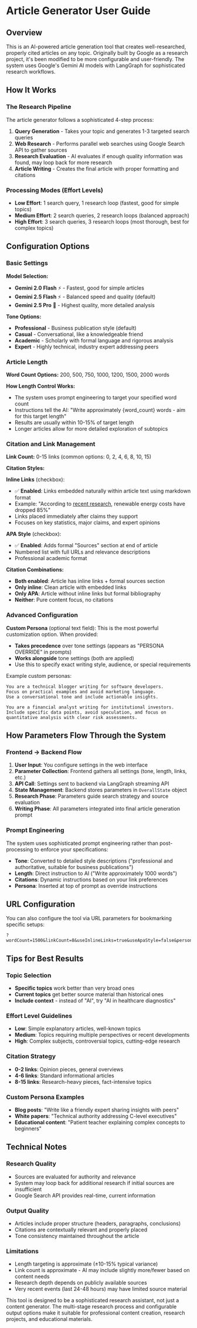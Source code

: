 # Article Generator User Guide

## Overview

This is an AI-powered article generation tool that creates well-researched, properly cited articles on any topic. Originally built by Google as a research project, it's been modified to be more configurable and user-friendly. The system uses Google's Gemini AI models with LangGraph for sophisticated research workflows.

## How It Works

### The Research Pipeline

The article generator follows a sophisticated 4-step process:

1. **Query Generation** - Takes your topic and generates 1-3 targeted search queries
2. **Web Research** - Performs parallel web searches using Google Search API to gather sources
3. **Research Evaluation** - AI evaluates if enough quality information was found, may loop back for more research
4. **Article Writing** - Creates the final article with proper formatting and citations

### Processing Modes (Effort Levels)

- **Low Effort**: 1 search query, 1 research loop (fastest, good for simple topics)
- **Medium Effort**: 2 search queries, 2 research loops (balanced approach)  
- **High Effort**: 3 search queries, 3 research loops (most thorough, best for complex topics)

## Configuration Options

### Basic Settings

**Model Selection:**
- **Gemini 2.0 Flash** ⚡ - Fastest, good for simple articles
- **Gemini 2.5 Flash** ⚡ - Balanced speed and quality (default)
- **Gemini 2.5 Pro** 🧠 - Highest quality, more detailed analysis

**Tone Options:**
- **Professional** - Business publication style (default)
- **Casual** - Conversational, like a knowledgeable friend
- **Academic** - Scholarly with formal language and rigorous analysis
- **Expert** - Highly technical, industry expert addressing peers

### Article Length

**Word Count Options:** 200, 500, 750, 1000, 1200, 1500, 2000 words

**How Length Control Works:**
- The system uses prompt engineering to target your specified word count
- Instructions tell the AI: "Write approximately {word_count} words - aim for this target length"
- Results are usually within 10-15% of target length
- Longer articles allow for more detailed exploration of subtopics

### Citation and Link Management

**Link Count:** 0-15 links (common options: 0, 2, 4, 6, 8, 10, 15)

**Citation Styles:**

**Inline Links** (checkbox):
- ✅ **Enabled**: Links embedded naturally within article text using markdown format
- Example: "According to [recent research](https://example.com), renewable energy costs have dropped 85%"
- Links placed immediately after claims they support
- Focuses on key statistics, major claims, and expert opinions

**APA Style** (checkbox):
- ✅ **Enabled**: Adds formal "Sources" section at end of article
- Numbered list with full URLs and relevance descriptions
- Professional academic format

**Citation Combinations:**
- **Both enabled**: Article has inline links + formal sources section
- **Only inline**: Clean article with embedded links
- **Only APA**: Article without inline links but formal bibliography
- **Neither**: Pure content focus, no citations

### Advanced Configuration

**Custom Persona** (optional text field):
This is the most powerful customization option. When provided:

- **Takes precedence** over tone settings (appears as "PERSONA OVERRIDE" in prompts)
- **Works alongside** tone settings (both are applied)
- Use this to specify exact writing style, audience, or special requirements

Example custom personas:
```
You are a technical blogger writing for software developers. 
Focus on practical examples and avoid marketing language. 
Use a conversational tone and include actionable insights.
```

```
You are a financial analyst writing for institutional investors. 
Include specific data points, avoid speculation, and focus on 
quantitative analysis with clear risk assessments.
```

## How Parameters Flow Through the System

### Frontend → Backend Flow

1. **User Input**: You configure settings in the web interface
2. **Parameter Collection**: Frontend gathers all settings (tone, length, links, etc.)
3. **API Call**: Settings sent to backend via LangGraph streaming API
4. **State Management**: Backend stores parameters in `OverallState` object
5. **Research Phase**: Parameters guide search strategy and source evaluation
6. **Writing Phase**: All parameters integrated into final article generation prompt

### Prompt Engineering

The system uses sophisticated prompt engineering rather than post-processing to enforce your specifications:

- **Tone**: Converted to detailed style descriptions ("professional and authoritative, suitable for business publications")
- **Length**: Direct instruction to AI ("Write approximately 1000 words")
- **Citations**: Dynamic instructions based on your link preferences
- **Persona**: Inserted at top of prompt as override instructions

## URL Configuration

You can also configure the tool via URL parameters for bookmarking specific setups:

```
?wordCount=1500&linkCount=8&useInlineLinks=true&useApaStyle=false&persona=You%20are%20a%20tech%20journalist
```

## Tips for Best Results

### Topic Selection
- **Specific topics** work better than very broad ones
- **Current topics** get better source material than historical ones
- **Include context** - instead of "AI", try "AI in healthcare diagnostics"

### Effort Level Guidelines
- **Low**: Simple explanatory articles, well-known topics
- **Medium**: Topics requiring multiple perspectives or recent developments  
- **High**: Complex subjects, controversial topics, cutting-edge research

### Citation Strategy
- **0-2 links**: Opinion pieces, general overviews
- **4-6 links**: Standard informational articles
- **8-15 links**: Research-heavy pieces, fact-intensive topics

### Custom Persona Examples
- **Blog posts**: "Write like a friendly expert sharing insights with peers"
- **White papers**: "Technical authority addressing C-level executives" 
- **Educational content**: "Patient teacher explaining complex concepts to beginners"

## Technical Notes

### Research Quality
- Sources are evaluated for authority and relevance
- System may loop back for additional research if initial sources are insufficient
- Google Search API provides real-time, current information

### Output Quality
- Articles include proper structure (headers, paragraphs, conclusions)
- Citations are contextually relevant and properly placed
- Tone consistency maintained throughout the article

### Limitations
- Length targeting is approximate (±10-15% typical variance)
- Link count is approximate - AI may include slightly more/fewer based on content needs
- Research depth depends on publicly available sources
- Very recent events (last 24-48 hours) may have limited source material

This tool is designed to be a sophisticated research assistant, not just a content generator. The multi-stage research process and configurable output options make it suitable for professional content creation, research projects, and educational materials.